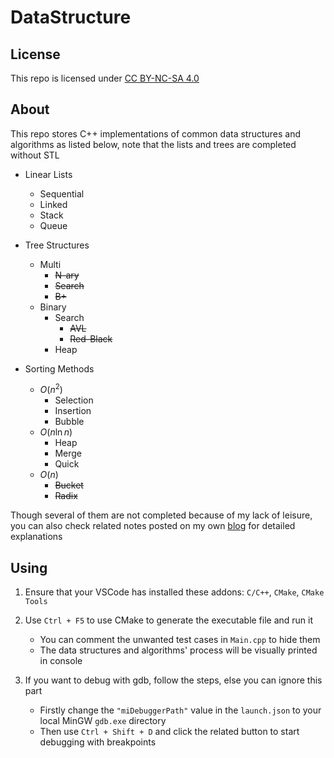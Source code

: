 # DataStructure

## License
This repo is licensed under [CC BY-NC-SA 4.0](https://creativecommons.org/licenses/by-nc-sa/4.0/deed.zh-hans)

## About
This repo stores C++ implementations of common data structures and algorithms as listed below, note that the lists and trees are completed without STL

- Linear Lists
    - Sequential
    - Linked
    - Stack
    - Queue

- Tree Structures
    - Multi
        - ~~N-ary~~
        - ~~Search~~
        - ~~B+~~
    - Binary
        - Search
            - ~~AVL~~
            - ~~Red-Black~~
        - Heap

- Sorting Methods
    - $O(n^2)$
        - Selection
        - Insertion
        - Bubble
    - $O(n\ln{n})$
        - Heap
        - Merge
        - Quick
    - $O(n)$
        - ~~Bucket~~
        - ~~Radix~~

Though several of them are not completed because of my lack of leisure, you can also check related notes posted on my own [blog](https://whythz.github.io/) for detailed explanations

## Using

1. Ensure that your VSCode has installed these addons: `C/C++`, `CMake`, `CMake Tools`

2. Use `Ctrl + F5` to use CMake to generate the executable file and run it
    - You can comment the unwanted test cases in `Main.cpp` to hide them
    - The data structures and algorithms' process will be visually printed in console

3. If you want to debug with gdb, follow the steps, else you can ignore this part
    - Firstly change the `"miDebuggerPath"` value in the `launch.json` to your local MinGW `gdb.exe` directory
    - Then use `Ctrl + Shift + D` and click the related button to start debugging with breakpoints